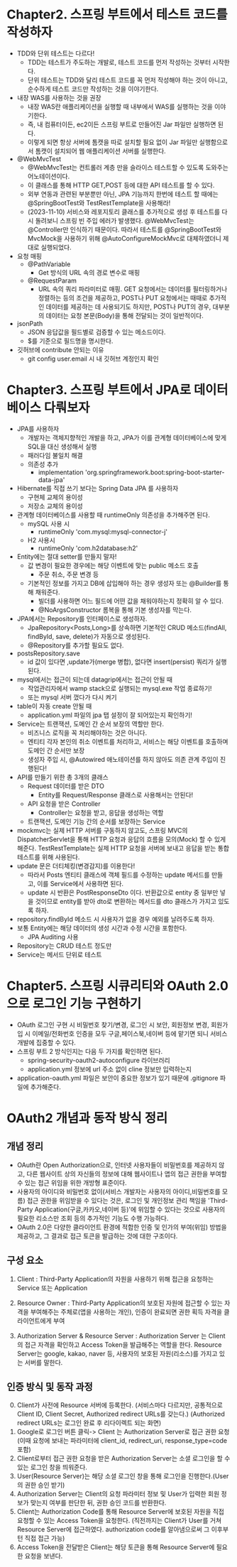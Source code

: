# Chapter2. 스프링 부트에서 테스트 코드를 작성하자
- TDD와 단위 테스트는 다르다!
  - TDD는 테스트가 주도하는 개발로, 테스트 코드를 먼저 작성하는 것부터 시작한다.
  - 단위 테스트는 TDD와 달리 테스트 코드를 꼭 먼저 작성해야 하는 것이 아니고, 순수하게 테스트 코드만 작성하는 것을 이야기한다.
- 내장 WAS를 사용하는 것을 권장
  - 내장 WAS란 애플리케이션을 실행할 때 내부에서 WAS를 실행하는 것을 이야기한다.
  - 즉, 내 컴퓨터이든, ec2이든 스프링 부트로 만들어진 Jar 파일만 실행하면 된다.
  - 이렇게 되면 항상 서버에 톰캣을 따로 설치할 필요 없이 Jar 파일만 실행함으로서 톰캣이 설치되어 웹 애플리케이션 서버를 실행한다.
- @WebMvcTest
  - @WebMvcTest는 컨트롤러 계층 만을 슬라이스 테스트할 수 있도록 도와주는 어노테이션이다.
  - 이 클래스를 통해 HTTP GET,POST 등에 대한 API 테스트를 할 수 있다.
  - 외부 연동과 관련된 부분뿐만 아닌, JPA 기능까지 한번에 테스트 할 때에는 @SpringBootTest와 TestRestTemplate을 사용해라!
  - (2023-11-10) 서비스와 레포지토리 클래스를 추가적으로 생성 후 테스트를 다시 돌려보니 스프링 빈 주입 에러가 발생했다. 
  @WebMvcTest는 @Controller만 인식하기 때문이다. 따라서 테스트를 @SpringBootTest와 MvcMock을 사용하기 위해 @AutoConfigureMockMvc로 대체하였더니 제대로 실행되었다.
- 요청 매핑
  - @PathVariable
    - Get 방식의 URL 속의 경로 변수로 매핑
  - @RequestParam
    - URL 속의 쿼리 파라미터로 매핑. GET 요청에서는 데이터를 필터링하거나 정렬하는 등의 조건을 제공하고, POST나 PUT 요청에서는 때때로 추가적인 데이터를 제공하는 데 사용되기도 하지만,
    POST나 PUT의 경우, 대부분의 데이터는 요청 본문(Body)을 통해 전달되는 것이 일반적이다.
- jsonPath
  - JSON 응답값을 필드별로 검증할 수 있는 메소드이다.
  - $를 기준으로 필드명을 명시한다.
- 깃허브에 contribute 안되는 이유
  - git config user.email 시 내 깃허브 계정인지 확인

# Chapter3. 스프링 부트에서 JPA로 데이터베이스 다뤄보자
- JPA를 사용하자
  - 개발자는 객체지향적인 개발을 하고, JPA가 이를 관계형 데이터베이스에 맞게 SQL을 대신 생성해서 실행
  - 패러다임 불일치 해결
  - 의존성 추가
    - implementation 'org.springframework.boot:spring-boot-starter-data-jpa'
- Hibernate를 직접 쓰기 보다는 Spring Data JPA 를 사용하자
  - 구현체 교체의 용이성
  - 저장소 교체의 용이성
- 관계형 데이터베이스를 사용할 때 runtimeOnly 의존성을 추가해주면 된다.
  - mySQL 사용 시
    - runtimeOnly 'com.mysql:mysql-connector-j'
  - H2 사용시
    - runtimeOnly 'com.h2database:h2'
- Entity에는 절대 setter를 만들지 말자!
  - 값 변경이 필요한 경우에는 해당 이벤트에 맞는 public 메소드 호출
    - 주문 취소, 주문 변경 등
  - 기본적인 정보를 가지고 DB에 삽입해야 하는 경우 생성자 또는 @Builder를 통해 채워준다.
    - 빌더를 사용하면 어느 필드에 어떤 값을 채워야하는지 정확히 알 수 있다.
    - @NoArgsConstructor 롬복을 통해 기본 생성자를 막는다.
- JPA에서는 Repository를 인터페이스로 생성하자.
  - JpaRepository<Posts,Long>를 상속하면 기본적인 CRUD 메소드(findAll, findById, save, delete)가 자동으로 생성된다.
  - @Repository를 추가할 필요도 없다.
- postsRepository.save
  - id 값이 있다면 ,update가(merge 병합), 없다면 insert(persist) 쿼리가 실행된다.
- mysql에서는 접근이 되는데 datagrip에서는 접근이 안될 때
  - 작업관리자에서 wamp stack으로 실행되는 mysql.exe 작업 종료하기!
  - 또는 mysql 서버 껐다가 다시 켜기
- table이 자동 create 안될 때
  - application.yml 파일의 jpa 탭 설정이 잘 되어있는지 확인하기!
- Service는 트랜잭션, 도메인 간 순서 보장의 역할만 한다.
  - 비즈니스 로직을 꼭 처리해야하는 것은 아니다.
  - 엔티티 각자 본인의 취소 이벤트를 처리하고, 서비스는 해당 이벤트를 호출하며 도메인 간 순서만 보장
  - 생성자 주입 시, @Autowired 애노테이션를 하지 않아도 의존 관계 주입이 진행된다!
- API를 만들기 위한 총 3개의 클래스
  - Request 데이터를 받은 DTO
    - Entity를 Request/Response 클래스로 사용해서는 안된다!
  - API 요청을 받은 Controller
    - Controller는 요청을 받고, 응답을 생성하는 역할
  - 트랜잭션, 도메인 기능 간의 순서를 보장하는 Service
- mockmvc는  실제 HTTP 서버를 구동하지 않고도, 스프링 MVC의 DispatcherServlet을 통해 HTTP 요청과 응답의 흐름을 모의(Mock) 할 수 있게 해준다.
  TestRestTemplate는 실제 HTTP 요청을 서버에 보내고 응답을 받는 통합 테스트를 위해 사용된다.
- update 문은 더티체킹(변경감지)를 이용한다!
  - 따라서 Posts 엔티티 클래스에 객체 필드를 수정하는 update 메서드를 만들고, 이를 Service에서 사용하면 된다.
  - update 시 반환은 PostResponseDto 이다. 반환값으로 entity 중 일부만 넣을 것이므로 entity를 받아 dto로 변환하는 메서드를 dto 클래스가 가지고 있도록 하자.
- repository.findById 메소드 시 사용자가 없을 경우 예외를 날려주도록 하자.
- 보통 Entity에는 해당 데이터의 생성 시간과 수정 시간을 포함한다.
  - JPA Auditing 사용
- Repository는 CRUD 테스트 정도만
- Service는 메서드 단위로 테스트


# Chapter5. 스프링 시큐리티와 OAuth 2.0으로 로그인 기능 구현하기
- OAuth 로그인 구현 시 비밀번호 찾기/변경, 로그인 시 보안, 회원정보 변경, 회원가입 시 이메일/전화번호 인증을 
  모두 구글,페이스북,네이버 등에 맡기면 되니 서비스 개발에 집중할 수 있다.
- 스프링 부트 2 방식인지는 다음 두 가지를 확인하면 된다.
  - spring-security-oauth2-autoconfigure 라이브러리
  - application.yml 정보에 url 주소 없이 cline 정보만 입력하는지
- application-oauth.yml 파일은 보안이 중요한 정보가 있기 때문에 .gitignore 파일에 추가해준다.

# OAuth2 개념과 동작 방식 정리
## 개념 정리
- OAuth란 Open Authorization으로, 인터넷 사용자들이 비밀번호를 제공하지 않고, 다른 웹사이트 상의
  자신들의 정보에 대해 웹사이트나 앱의 접근 권한을 부여할 수 있는 접근 위임을 위한 개방형 표준이다.
- 사용자의 아이디와 비밀번호 없이(서비스 개발자는 사용자의 아이디,비밀번호를 모름) 접근 권한을 위임받을 수 있다는 것은, 로그인 및 개인정보 관리 책임을
  'Third-Party Application(구글,카카오,네이버 등)'에 위임할 수 있다는 것으로 사용자의 필요한 리소스만 조회 등의 추가적인 기능도 수행 가능하다.
- OAuth 2.0은 다양한 클라이언트 환경에 적합한 인증 및 인가의 부여(위임) 방법을 제공하고, 그 결과로 접근 토큰을 발급하는 것에 대한 구조이다.

## 구성 요소

  1. Client
     : Third-Party Application의 자원을 사용하기 위해 접근을 요청하는 Service 또는 Application
  
  2. Resource Owner
     : Third-Party Application의 보호된 자원에 접근할 수 있는 자격을 부여해주는 주체로(앱을 사용하는 개인), 
       인증이 완료되면 권한 획득 자격을 클라이언트에게 부여
  
  3. Authorization Server & Resource Server
     : Authorization Server 는 Client의 접근 자격을 확인하고 Access Token을 발급해주는 역할을 한다.
       Resource Server는 google, kakao, naver 등, 사용자의 보호된 자원(리소스)를 가지고 있는 서버를 말한다.

## 인증 방식 및 동작 과정
  0. Client가 사전에 Resource 서버에 등록한다. (서비스마다 다르지만, 공통적으로 Client ID, Client Secret, Authorized redirect URLs를 갖는다.)
     (Authorized redirect URLs는 로그인 완료 후 리다이렉트 되는 화면)
  1. Google로 로그인 버튼 클릭-> Client 는 Authorization Server로 접근 권한 요청
     (이때 요청에 보내는 파라미터에 client_id, redirect_uri, response_type=code 포함)
  2. Client로부터 접근 권한 요청을 받은 Authorization Server는 소셜 로그인을 할 수 있는 로그인 창을 띄워준다.
  3. User(Resource Server)는 해당 소셜 로그인 창을 통해 로그인을 진행한다.(User의 권한 승인 받기)
  4. Authorization Server는 Client의 요청 파라미터 정보 및 User가 입력한 회원 정보가 맞는지 여부를 판단한 뒤, 권한 승인 코드를 반환한다.
  5. Client는 Authorization Code를 통해 Resource Server에 보호된 자원을 직접 요청할 수 있는 Access Token을 요청한다.
     (직전까지는 Client가 User를 거쳐 Resource Server에 접근하였다. authorization code를 알아냄으로써 그 이후부턴 직접 접근 가능)
  6. Access Token을 전달받은 Client는 해당 토큰을 통해 Resource Server에 필요한 요청을 보낸다. 


